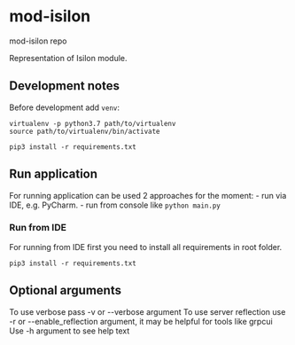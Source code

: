 # mod-isilon
mod-isilon repo

Representation of Isilon module.

## Development notes
Before development add `venv`:
```
virtualenv -p python3.7 path/to/virtualenv
source path/to/virtualenv/bin/activate

pip3 install -r requirements.txt
```

## Run application
For running application can be used 2 approaches for the moment: 
    - run via IDE, e.g. PyCharm.
    - run from console like ```python main.py```


### Run from IDE
For running from IDE first you need to install all requirements in root folder.
```
pip3 install -r requirements.txt
```

## Optional arguments
To use verbose pass -v or --verbose argument
To use server reflection use -r or --enable_reflection argument, it may be helpful for tools like grpcui
Use -h argument to see help text
